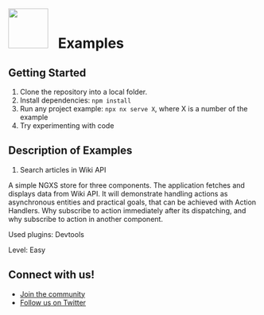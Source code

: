 # <a alt="Nx logo" href="https://ngxs.io" target="_blank" rel="noreferrer"><img src="https://www.ngxs.io/~gitbook/image?url=https%3A%2F%2F2789922418-files.gitbook.io%2F%7E%2Ffiles%2Fv0%2Fb%2Fgitbook-x-prod.appspot.com%2Fo%2Fspaces%252F-L9CoGJCq3UCfKJ7RCUg%252Flogo%252Fa2XQbuZKmOPP07bavDhw%252Fngxs-logo_light_theme.png%3Falt%3Dmedia%26token%3D6e29c3ef-4dc1-41f0-9577-31e618ab23f0&width=192&dpr=1&quality=100&sign=5f3f3c01&sv=1" width="80px"></a> &nbsp; Examples

## Getting Started
1. Clone the repository into a local folder.
1. Install dependencies: `npm install`
1. Run any project example: `npx nx serve X`, where X is a number of the example
1. Try experimenting with code


## Description of Examples

1. Search articles in Wiki API

A simple NGXS store for three components. The application fetches and displays data from Wiki API. It will demonstrate handling actions as asynchronous entities and practical goals, that can be achieved with Action Handlers. Why subscribe to action immediately after its dispatching, and why subscribe to action in another component.

Used plugins: Devtools

Level: Easy



## Connect with us!

- [Join the community](https://www.ngxs.io/community-and-labs/community)
- [Follow us on Twitter](https://x.com/NgxsStore)
<!-- - [Subscribe to the Nx Youtube Channel](https://www.youtube.com/@nxdevtools) -->
